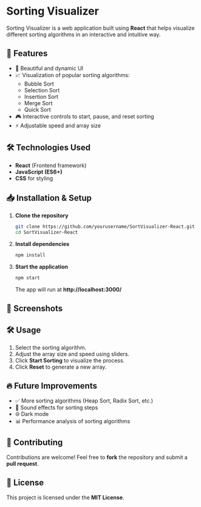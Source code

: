 # Sorting Visualizer

Sorting Visualizer is a web application built using **React** that helps visualize different sorting algorithms in an interactive and intuitive way.

## 🚀 Features
- 🎨 Beautiful and dynamic UI
- 📈 Visualization of popular sorting algorithms:
  - Bubble Sort
  - Selection Sort
  - Insertion Sort
  - Merge Sort
  - Quick Sort
- 🎮 Interactive controls to start, pause, and reset sorting
- ⚡ Adjustable speed and array size

## 🛠️ Technologies Used
- **React** (Frontend framework)
- **JavaScript (ES6+)**
- **CSS** for styling

## 📥 Installation & Setup

1. **Clone the repository**
   ```sh
   git clone https://github.com/yourusername/SortVisualizer-React.git
   cd SortVisualizer-React
   ```
2. **Install dependencies**
   ```sh
   npm install
   ```
3. **Start the application**
   ```sh
   npm start
   ```
   The app will run at **http://localhost:3000/**

## 📸 Screenshots


## 🛠️ Usage
1. Select the sorting algorithm.
2. Adjust the array size and speed using sliders.
3. Click **Start Sorting** to visualize the process.
4. Click **Reset** to generate a new array.

## 🔥 Future Improvements
- ✅ More sorting algorithms (Heap Sort, Radix Sort, etc.)
- 🎵 Sound effects for sorting steps
- 🌐 Dark mode
- 📊 Performance analysis of sorting algorithms

## 🤝 Contributing
Contributions are welcome! Feel free to **fork** the repository and submit a **pull request**.

## 📜 License
This project is licensed under the **MIT License**.

